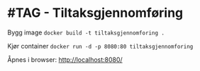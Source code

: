 #TAG - Tiltaksgjennomføring
===========================


Bygg image
`docker build -t tiltaksgjennomforing .`

Kjør container
`docker run -d -p 8080:80 tiltaksgjennomforing`

Åpnes i browser: [http://localhost:8080/](http://localhost:8080/)